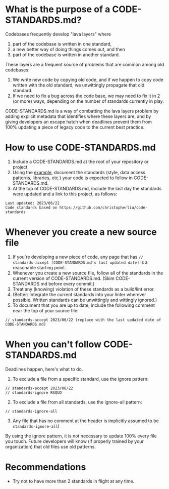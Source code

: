 # What is the purpose of a CODE-STANDARDS.md?
Codebases frequently develop "lava layers" where
1. part of the codebase is written in one standard,
2. a new better way of doing things comes out, and then
3. part of the codebase is written in another standard.

These layers are a frequent source of problems that are common among old codebases:
1. We write new code by copying old code, and if we happen to copy code written with the old standard, we unwittingly propagate that old standard.
2. If we need to fix a bug across the code base, we may need to fix it in 2 (or more) ways, depending on the number of standards currently in play.

CODE-STANDARDS.md is a way of combatting the lava layers problem by adding explicit metadata that identifies where these layers are, and by giving developers an escape hatch when deadlines prevent them from 100% updating a piece of legacy code to the current best practice.

# How to use CODE-STANDARDS.md
1. Include a CODE-STANDARDS.md at the root of your repository or project.
2. Using the [example](CODE-STANDARDS.example.md), document the standards (style, data access patterns, libraries, etc.) your code is expected to follow in CODE-STANDARDS.md.
3. At the top of CODE-STANDARDS.md, include the last day the standards were updated and a link to this project, as follows:

```
Last updated: 2023/06/22
Code standards based on https://github.com/christopherliu/code-standards
```

# Whenever you create a new source file
1. If you're developing a new piece of code, any page that has `// standards-accept [CODE-STANDARDS.md's last updated date]` is a reasonable starting point.
2. Whenever you create a new source file, follow all of the standards in the current version of CODE-STANDARDS.md. (Skim CODE-STANDARDS.md before every commit.)
3. Treat any (knowing) violation of these standards as a build/lint error.
4. (Better: Integrate the current standards into your linter wherever possible. Written standards can be unwittingly and wittingly ignored.)
5. To document that you are up to date, include the following comment near the top of your source file:
```
// standards-accept 2023/06/22 (replace with the last updated date of CODE-STANDARDS.md)
```

# When you can't follow CODE-STANDARDS.md
Deadlines happen, here's what to do.
1. To exclude a file from a specific standard, use the ignore pattern:

```
// standards-accept 2023/06/22
// standards-ignore RSQUO
```

2. To exclude a file from all standards, use the ignore-all pattern:

```
// standards-ignore-all
```

3. Any file that has no comment at the header is implicitly assumed to be `standards-ignore-all`!

By using the ignore pattern, it is not necessary to update 100% every file you touch. Future developers will know (if properly trained by your organization) that old files use old patterns.

# Recommendations
* Try not to have more than 2 standards in flight at any time.
